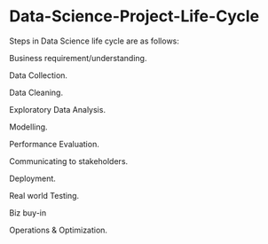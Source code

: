 # Data-Science-Project-Life-Cycle

Steps in Data Science life cycle are as follows:
 
Business requirement/understanding.

Data Collection.

Data Cleaning.

Exploratory Data Analysis.

Modelling.

Performance Evaluation.

Communicating to stakeholders.

Deployment.

Real world Testing.

Biz buy-in

Operations & Optimization.
